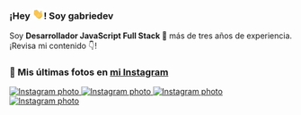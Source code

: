 <h3>¡Hey <img src="https://raw.githubusercontent.com/ABSphreak/ABSphreak/master/gifs/Hi.gif" width="20px" decondig="async">! Soy gabriedev</h3>

<p>Soy <strong>Desarrollador JavaScript Full Stack 🚀</strong> más de tres años de experiencia.<br />¡Revisa mi contenido 👇!</p>

### 📸 Mis últimas fotos en [mi Instagram](https://instagram.com/gabrie.dev)


<a href='https://instagram.com/p/CygbQv4uqxM' target='_blank'>
  <img width='20%' src='https://instagram.flba2-1.fna.fbcdn.net/v/t51.2885-15/391525959_236593062741789_5868561716480810596_n.webp?stp=dst-jpg_e35&_nc_ht=instagram.flba2-1.fna.fbcdn.net&_nc_cat=109&_nc_ohc=T6oukIFtcWEAX_vmPSn&edm=APU89FABAAAA&ccb=7-5&oh=00_AfAO7Wr2b_QPqtDOMPKHp2advQMqYCU4_Jxb-y1HucXN3A&oe=653B67A5&_nc_sid=bc0c2c' alt='Instagram photo' />
</a>
<a href='https://instagram.com/p/CxTmOF6vN8M' target='_blank'>
  <img width='20%' src='https://instagram.flba2-1.fna.fbcdn.net/v/t51.2885-15/378565944_323878180141713_8920720304536029091_n.jpg?stp=dst-jpg_e15&_nc_ht=instagram.flba2-1.fna.fbcdn.net&_nc_cat=109&_nc_ohc=4ItOVLZ79kMAX8sTna0&edm=APU89FABAAAA&ccb=7-5&oh=00_AfD7ybb_dhJREd-vlGrjJriMrc9AsU1sqHas1qFTKg4ISA&oe=653C5418&_nc_sid=bc0c2c' alt='Instagram photo' />
</a>
<a href='https://instagram.com/p/CxLlYVlupp3' target='_blank'>
  <img width='20%' src='https://instagram.flba2-1.fna.fbcdn.net/v/t51.2885-15/377997579_196784406648750_7872949112471886655_n.webp?stp=dst-jpg_e35&_nc_ht=instagram.flba2-1.fna.fbcdn.net&_nc_cat=106&_nc_ohc=lOtrtx2vlzYAX9yICP9&edm=APU89FABAAAA&ccb=7-5&oh=00_AfCRF8SfLOiweRfTxqxdyzA_0-Tsm7O4vx_nsLGQ4ArFSw&oe=653BBF1B&_nc_sid=bc0c2c' alt='Instagram photo' />
</a>
<a href='https://instagram.com/p/CxIn_Irugo4' target='_blank'>
  <img width='20%' src='https://instagram.flba2-1.fna.fbcdn.net/v/t51.2885-15/376780815_821779196307492_4053583912414574279_n.jpg?stp=dst-jpg_e15&_nc_ht=instagram.flba2-1.fna.fbcdn.net&_nc_cat=100&_nc_ohc=DxxQTNNfrXwAX9p4ptT&edm=APU89FABAAAA&ccb=7-5&oh=00_AfDT5T6634Iua9q4umioapW_DhMLeERqp5MBt36vHJBkow&oe=653C8BC3&_nc_sid=bc0c2c' alt='Instagram photo' />
</a>
